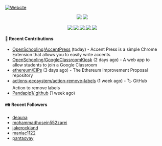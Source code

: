[![Website](https://img.shields.io/badge/Website-pandapip1.com-9c7?style=for-the-badge&)](https://pandapip1.com)

<p align="center">
  <img src="https://github-readme-stats.vercel.app/api?username=Pandapip1&show_icons=true&count_private=true" />
  <img src="https://github-readme-stats.vercel.app/api/wakatime?username=Pandapip1" />
</p>
<p align="center">
  <a href="https://github.com/ethereum/EIPs">
    <img align="center" src="https://github-readme-stats.vercel.app/api/pin/?username=ethereum&repo=EIPs" />
  </a>
  <a href="https://github.com/Pandapip1/hclustering">
    <img align="center" src="https://github-readme-stats.vercel.app/api/pin/?username=Pandapip1&repo=hclustering" />
  </a>
  <a href="https://github.com/Pandapip1/jekyll-label-action">
    <img align="center" src="https://github-readme-stats.vercel.app/api/pin/?username=Pandapip1&repo=jekyll-label-action" />
  </a>
  <a href="https://github.com/Pandapip1/mineflayer-swarm">
    <img align="center" src="https://github-readme-stats.vercel.app/api/pin/?username=Pandapip1&repo=mineflayer-swarm" />
  </a>
  <a href="https://github.com/OpenSchooling/AccentPress">
    <img align="center" src="https://github-readme-stats.vercel.app/api/pin/?username=OpenSchooling&repo=AccentPress" />
  </a>
</p>

#### 🌱 Recent Contributions

- [OpenSchooling/AccentPress](https://github.com/OpenSchooling/AccentPress) (today) - Accent Press is a simple Chrome Extension that allows you to easily write accents.
- [OpenSchooling/GoogleClassroomKiosk](https://github.com/OpenSchooling/GoogleClassroomKiosk) (2 days ago) - A web app to allow students to join a Google Classroom
- [ethereum/EIPs](https://github.com/ethereum/EIPs) (3 days ago) - The Ethereum Improvement Proposal repository
- [actions-ecosystem/action-remove-labels](https://github.com/actions-ecosystem/action-remove-labels) (1 week ago) - 🏷️ GitHub Action to remove labels
- [Pandapip1/.github](https://github.com/Pandapip1/.github) (1 week ago)

#### 👪  Recent Followers

- [deauna](https://github.com/deauna)
- [mohammadhosein552zarei](https://github.com/mohammadhosein552zarei)
- [jakerockland](https://github.com/jakerockland)
- [maniac1122](https://github.com/maniac1122)
- [pantaovay](https://github.com/pantaovay)


